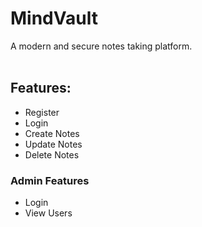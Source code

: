 # MindVault
A modern and secure notes taking platform.
<br><br>
## Features: 
- Register
- Login
- Create Notes
- Update Notes
- Delete Notes
### Admin Features
- Login
- View Users
